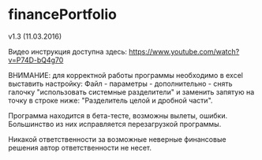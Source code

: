 # financePortfolio
v1.3 (11.03.2016)

Видео инструкция доступна здесь:
https://www.youtube.com/watch?v=P74D-bQ4g70

ВНИМАНИЕ: для корректной работы программы необходимо в excel выставить настройку: Файл - параметры - дополнительно - снять галочку "использовать системные разделители" и заменить запятую на точку в строке ниже: "Разделитель целой и дробной части".

Программа находится в бета-тесте, возможны вылеты, ошибки. Большинство из них исправляется перезагрузкой программы.

Никакой ответственности за возможные неверные финансовые решения автор ответственности не несет.
